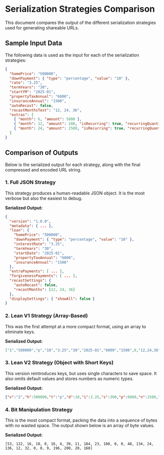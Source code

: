 # Serialization Strategies Comparison

This document compares the output of the different serialization strategies used for generating shareable URLs.

## Sample Input Data

The following data is used as the input for each of the serialization strategies:

```json
{
  "homePrice": "500000",
  "downPayment": { "type": "percentage", "value": "10" },
  "rate": "3.25",
  "termYears": "30",
  "startYM": "2025-01",
  "propertyTaxAnnual": "6000",
  "insuranceAnnual": "1500",
  "autoRecast": false,
  "recastMonthsText": "12, 24, 36",
  "extras": [
    { "month": 6, "amount": 5000 },
    { "month": 12, "amount": 100, "isRecurring": true, "recurringQuantity": 120, "recurringFrequency": "monthly" },
    { "month": 24, "amount": 2500, "isRecurring": true, "recurringQuantity": 5, "recurringFrequency": "annually", "isForgiveness": true }
  ]
}
```

## Comparison of Outputs

Below is the serialized output for each strategy, along with the final compressed and encoded URL string.

### 1. Full JSON Strategy

This strategy produces a human-readable JSON object. It is the most verbose but also the easiest to debug.

**Serialized Output:**
```json
{
  "version": "1.0.0",
  "metadata": { ... },
  "loan": {
    "homePrice": "500000",
    "downPayment": { "type": "percentage", "value": "10" },
    "interestRate": "3.25",
    "termYears": "30",
    "startDate": "2025-01",
    "propertyTaxAnnual": "6000",
    "insuranceAnnual": "1500"
  },
  "extraPayments": [ ... ],
  "forgivenessPayments": [ ... ],
  "recastSettings": {
    "autoRecast": false,
    "recastMonths": [12, 24, 36]
  },
  "displaySettings": { "showAll": false }
}
```

### 2. Lean V1 Strategy (Array-Based)

This was the first attempt at a more compact format, using an array to eliminate keys.

**Serialized Output:**
```json
["1","500000","p","10","3.25","30","2025-01","6000","1500",0,"12,24,36",[[6,5000],[12,100,1,120,"m"],[24,2500,1,5,"a",1]]]
```

### 3. Lean V2 Strategy (Object with Short Keys)

This version reintroduces keys, but uses single characters to save space. It also omits default values and stores numbers as numeric types.

**Serialized Output:**
```json
{"v":"2","h":500000,"t":"p","d":10,"i":3.25,"s":300,"p":6000,"n":1500,"a":0,"r":"12,24,36","e":[[6,5000],[12,100,1,120,"m"],[24,2500,1,5,"a",1]]}
```

### 4. Bit Manipulation Strategy

This is the most compact format, packing the data into a sequence of bytes with no wasted space. The output shown below is an array of byte values.

**Serialized Output:**
```
[53, 122, 16, 10, 0, 16, 4, 39, 11, 184, 23, 100, 0, 0, 48, 134, 24, 136, 12, 32, 0, 0, 9, 196, 200, 20, 160]
```
